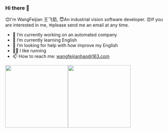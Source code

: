 ### Hi there 👋


😊I'm WangFeijian 王飞箭, 😇An industrial vision software developer. 😍If you are interested in me, ✉please send me an email at any time.


- 🔭 I’m currently working on an automated company
- 🌱 I’m currently learning English
- 🤔 I’m looking for help with how improve my English
- 🏃‍♂️ I like running
- 📫 How to reach me: wangfeijianhao@163.com

<img height=200px src="https://github-readme-stats.vercel.app/api?username=wangfeijian&theme=blue-green&show_icons=true&hide=prs"><img height=200px src="https://github-readme-stats.vercel.app/api/top-langs/?username=wangfeijian&layout=compact&theme=blue-green">
